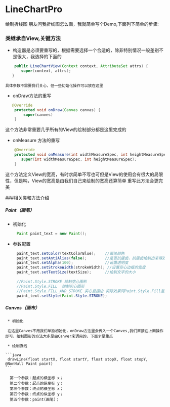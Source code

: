 # LineChartPro
绘制折线图
朋友问我折线图怎么画，我就简单写个Demo,下面列下简单的步骤:

### 类继承自View,关键方法

 *  构造器是必须要重写的，根据需要选择一个合适的，除非特别情况一般差别不是很大，我选择的下面的
 ```java
     public LineChartView(Context context, AttributeSet attrs) {
        super(context, attrs);
    }
 ```
 
    具体参数不需要我们关心，但一些初始化操作可以放在这里
 *  onDraw方法的重写
 
```java
   @Override
    protected void onDraw(Canvas canvas) {
        super(canves)
    }
```

  这个方法非常重要几乎所有的View的绘制部分都是这里完成的
  
  * onMeasure 方法的重写
  
```java
    @Override
    protected void onMeasure(int widthMeasureSpec, int heightMeasureSpec) {
       super(int widthMeasureSpec, int heightMeasureSpec);
    }
```
  这个方法定义View的宽高，有时求简单不写也可但是View的使用会有很大的局限性，但是呐，View的宽高是由我们自己来绘制的宽高还算简单
重写此方法会更完美

###相关类和方法介绍
##### Paint（画笔）
   * 初始化
  ```java
       Paint paint_text = new Paint();
  ```
   * 参数配置
  ```java
       paint_text.setColor(textColorBlue);    //画笔颜色
       paint_text.setAntiAlias(false);        //是否抗锯齿，抗锯齿绘制出来得效果会更好
       paint_text.setAlpha(100);              //设置透明度
       paint_text.setStrokeWidth(strokeWidth); //设置空心边框的宽度
       paint_text.setTextSize(textSize);      //绘制文字的大小
       
       //Paint.Style.STROKE 绘制空心图形
       //Paint.Style.FILL  绘制实心图形
       //Paint.Style.FILL_AND_STROKE 实心且描边 实际效果同Paint.Style.Fill差别不大
       paint_text.setStyle(Paint.Style.STROKE);
  ```
  
##### Canves（画布）
     * 初始化
     
     在这里Canves不用我们单独初始化，onDraw方法里会传入一个Canves,我们直接在上面操作即可，绘制图形的方法大多是由Canver来调用的，下面才是重点
     
     * 绘制直线
     
    ```java
     drawLine(float startX, float startY, float stopX, float stopY, @NonNull Paint paint)
    ```
    
      第一个参数：起点的横坐标 x；
      第二个参数：起点的纵坐标 y；
      第三个参数：终点的横坐标 x；
      第四个参数：终点的纵坐标 y；
      第五个参数：paint(画笔)；
     
